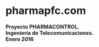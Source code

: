 # pharmapfc.com

**Proyecto PHARMACONTROL.<br>
Ingeniería de Telecomunicaciones.<br>
Enero 2016<br>**
